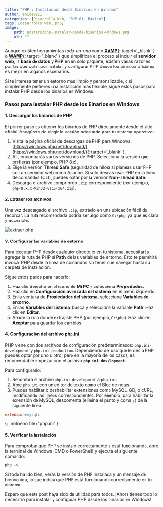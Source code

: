 ```yaml
---
title: "PHP : Instalación desde Binarios en Windows"
author: enidev911
categories: [Desarrollo Web, "PHP 01. Básico"]
tags: [desarrollo web, php]
image:
    path: posters/php-instalar-desde-binarios-windows.png
    alt: ""
---
```


Aunque existen herramientas _todo-en-uno_ como [**XAMP**](https://www.apachefriends.org/es/index.html){: target='_blank' } o [**WAMP**](https://www.wampserver.com/en/){: target='_blank' } que simplifican el proceso al incluir el **servidor web**, la **base de datos** y **PHP** en un solo paquete, existen varias razones por las que optar por instalar y configurar PHP desde los binarios oficiales es mejor en algunos escenarios.

Si te interesa tener un entorno más limpio y personalizable, o si simplemente prefieres una instalación más flexible, sigue estos pasos para instalar PHP desde los binarios en Windows.

### Pasos para Instalar PHP desde los Binarios en Windows

#### 1. Descargar los binarios de PHP

El primer paso es obtener los binarios de PHP directamente desde el sitio oficial. Asegúrate de elegir la versión adecuada para tu sistema operativo:

1. Visita la página oficial de descargas de PHP para Windows: [https://windows.php.net/download/](https://windows.php.net/download/){: target='_blank' }.
2. Allí, encontrarás varias versiones de PHP. Selecciona la versión que prefieras (por ejemplo, PHP 8.x).
3. Elige la versión **Thread Safe** (seguridad de hilos) si planeas usar PHP con un servidor web como Apache. Si solo deseas usar PHP en la línea de comandos (CLI), puedes optar por la versión **Non-Thread Safe**.
4. Descarga el archivo comprimido `.zip` correspondiente (por ejemplo, `php-8.x.x-Win32-vs16-x64.zip`).

#### 2. Extraer los archivos

Una vez descargado el archivo `.zip`, extráelo en una ubicación fácil de recordar. La ruta recomendada podría ser algo como `C:\php`, ya que es clara y accesible.

![extraer php](php/extraer-php-dark.png)

#### 3. Configurar las variables de entorno

Para ejecutar PHP desde cualquier directorio en tu sistema, necesitarás agregar la ruta de PHP al **Path** de las variables de entorno. Esto te permitirá invocar PHP desde la línea de comandos sin tener que navegar hasta su carpeta de instalación.

Sigue estos pasos para hacerlo:

1. Haz clic derecho en el icono de **Mi PC** y selecciona **Propiedades**.
2. Haz clic en **Configuración avanzada del sistema** en el menú izquierdo.
3. En la ventana de **Propiedades del sistema**, selecciona **Variables de entorno**.
4. En las **Variables del sistema**, busca y selecciona la variable **Path**. Haz clic en **Editar**.
5. Añade la ruta donde extrajiste PHP (por ejemplo, `C:\php`). Haz clic en **Aceptar** para guardar los cambios.

#### 4. Configuración del archivo php.ini

PHP viene con dos archivos de configuración predeterminados: `php.ini-development` y `php.ini-production`. Dependiendo del uso que le des a PHP, puedes optar por uno u otro, pero en la mayoría de los casos, es recomendable empezar con el archivo **`php.ini-development`**.

Para configurarlo:

1. Renombra el archivo `php.ini-development` a `php.ini`.
2. Abre `php.ini` con un editor de texto como el Bloc de notas.
3. Puedes habilitar o deshabilitar extensiones como MySQL, GD, o cURL, modificando las líneas correspondientes. Por ejemplo, para habilitar la extensión de MySQL, descomenta (elimina el punto y coma `;`) de la siguiente línea:

```ini
extension=mysqli
```
{: .nolineno file="php.ini" }

#### 5. Verificar la instalación

Para comprobar que PHP se instaló correctamente y está funcionando, abre la terminal de Windows (CMD o PowerShell) y ejecuta el siguiente comando:

```console
php -v
```

Si todo ha ido bien, verás la versión de PHP instalada y un mensaje de bienvenida, lo que indica que PHP está funcionando correctamente en tu sistema.

Espero que este post haya sido de utilidad para todos. ¡Ahora tienes todo lo necesario para instalar y configurar PHP desde los binarios en Windows!
